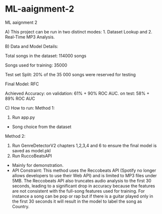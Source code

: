 # ML-aaignment-2
ML aaignment 2

A) This project can be run in two distinct modes: 1. Dataset Lookup and 2. Real-Time MP3 Analysis.

B) Data and Model Details:

Total songs in the dataset: 114000 songs

Songs used for training: 35000 

Test set Split: 20% of the 35 000 songs were reserved for testing

Final Model: RFC

Achieved Accuracy: on validation: 61% + 90% ROC AUC. on test: 58% + 89% ROC AUC


C) How to run:
Method 1:
1. Run app.py
- Song choice from the dataset

Method 2: 
1. Run GenreDetectorV2 chapters 1,2,3,4 and 6 to ensure the final model is saved as model.pkl
2. Run RuccoBeatsAPI
- Mainly for demonstration.
- API Constraint: This method uses the Reccobeats API (Spotify no longer allows developers to use their Web API) and is limited to MP3 files under 5MB. The Reccobeats API also truncates audio analysis to the first 30 seconds, leading to a significant drop in accuracy because the features are not consistent with the full-song features used for training. For instance a song can be pop or rap but if there is a guitar played only in the first 30 seconds it will result in the model to label the song as Country. 
